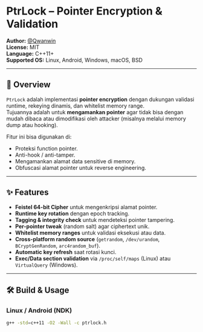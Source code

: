 # PtrLock – Pointer Encryption & Validation

**Author:** [@Qwanwin](https://github.com/Qwanwin)  
**License:** MIT  
**Language:** C++11+  
**Supported OS:** Linux, Android, Windows, macOS, BSD  

---

## 📖 Overview

`PtrLock` adalah implementasi **pointer encryption** dengan dukungan validasi runtime, rekeying dinamis, dan whitelist memory range.  
Tujuannya adalah untuk **mengamankan pointer** agar tidak bisa dengan mudah dibaca atau dimodifikasi oleh attacker (misalnya melalui memory dump atau hooking).  

Fitur ini bisa digunakan di:
- Proteksi function pointer.
- Anti-hook / anti-tamper.
- Mengamankan alamat data sensitive di memory.
- Obfuscasi alamat pointer untuk reverse engineering.

---

## ✨ Features

- **Feistel 64-bit Cipher** untuk mengenkripsi alamat pointer.
- **Runtime key rotation** dengan epoch tracking.
- **Tagging & integrity check** untuk mendeteksi pointer tampering.
- **Per-pointer tweak** (random salt) agar ciphertext unik.
- **Whitelist memory ranges** untuk validasi eksekusi atau data.
- **Cross-platform random source** (`getrandom`, `/dev/urandom`, `BCryptGenRandom`, `arc4random_buf`).
- **Automatic key refresh** saat rotasi kunci.
- **Exec/Data section validation** via `/proc/self/maps` (Linux) atau `VirtualQuery` (Windows).

---

## 🛠 Build & Usage

### Linux / Android (NDK)
```bash
g++ -std=c++11 -O2 -Wall -c ptrlock.h
